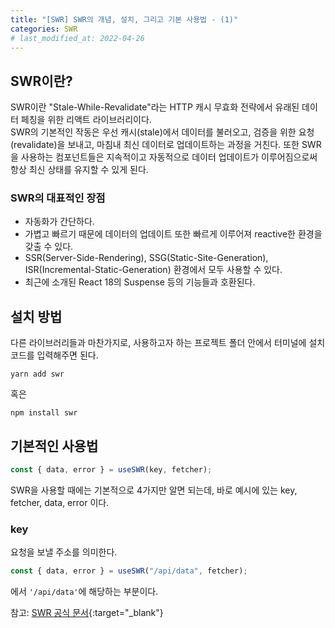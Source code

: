 ```yaml
---
title: "[SWR] SWR의 개념, 설치, 그리고 기본 사용법 - (1)"
categories: SWR
# last_modified_at: 2022-04-26
---
```


## SWR이란?

SWR이란 "Stale-While-Revalidate"라는 HTTP 캐시 무효화 전략에서 유래된 데이터 페칭을 위한 리액트 라이브러리이다.  
SWR의 기본적인 작동은 우선 캐시(stale)에서 데이터를 불러오고, 검증을 위한 요청(revalidate)을 보내고, 마침내 최신 데이터로 업데이트하는 과정을 거친다. 또한 SWR을 사용하는 컴포넌트들은 지속적이고 자동적으로 데이터 업데이트가 이루어짐으로써 항상 최신 상태를 유지할 수 있게 된다.

### SWR의 대표적인 장점

- 자동화가 간단하다.
- 가볍고 빠르기 때문에 데이터의 업데이트 또한 빠르게 이루어져 reactive한 환경을 갖출 수 있다.
- SSR(Server-Side-Rendering), SSG(Static-Site-Generation), ISR(Incremental-Static-Generation) 환경에서 모두 사용할 수 있다.
- 최근에 소개된 React 18의 Suspense 등의 기능들과 호환된다.

## 설치 방법

다른 라이브러리들과 마찬가지로, 사용하고자 하는 프로젝트 폴더 안에서 터미널에 설치 코드를 입력해주면 된다.

```
yarn add swr
```

혹은

```
npm install swr
```

## 기본적인 사용법

```jsx
const { data, error } = useSWR(key, fetcher);
```

SWR을 사용할 때에는 기본적으로 4가지만 알면 되는데, 바로 예시에 있는 key, fetcher, data, error 이다.

### key

요청을 보낼 주소를 의미한다.

```jsx
const { data, error } = useSWR("/api/data", fetcher);
```

에서 `'/api/data'`에 해당하는 부분이다.

참고: [SWR 공식 문서](https://swr.vercel.app/ko){:target="\_blank"}
